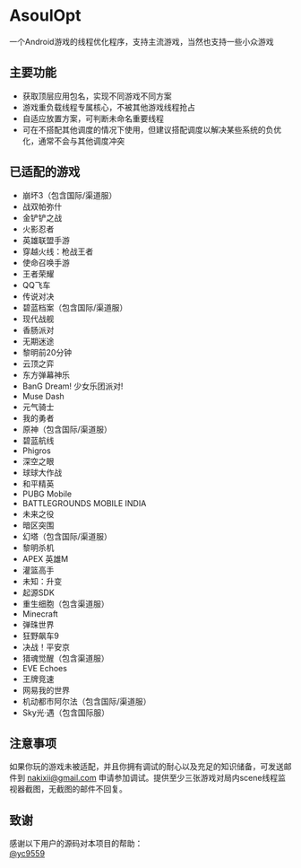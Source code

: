 # AsoulOpt
一个Android游戏的线程优化程序，支持主流游戏，当然也支持一些小众游戏

## 主要功能
- 获取顶层应用包名，实现不同游戏不同方案  
- 游戏重负载线程专属核心，不被其他游戏线程抢占  
- 自适应放置方案，可判断未命名重要线程
- 可在不搭配其他调度的情况下使用，但建议搭配调度以解决某些系统的负优化，通常不会与其他调度冲突

## 已适配的游戏
- 崩坏3（包含国际/渠道服）
- 战双帕弥什
- 金铲铲之战
- 火影忍者
- 英雄联盟手游
- 穿越火线：枪战王者
- 使命召唤手游
- 王者荣耀
- QQ飞车
- 传说对决
- 碧蓝档案（包含国际/渠道服）
- 现代战舰
- 香肠派对
- 无期迷途
- 黎明前20分钟
- 云顶之弈
- 东方弹幕神乐
- BanG Dream! 少女乐团派对!
- Muse Dash
- 元气骑士
- 我的勇者
- 原神（包含国际/渠道服）
- 碧蓝航线
- Phigros
- 深空之眼
- 球球大作战
- 和平精英
- PUBG Mobile
- BATTLEGROUNDS MOBILE INDIA
- 未来之役
- 暗区突围
- 幻塔（包含国际/渠道服）
- 黎明杀机
- APEX 英雄M
- 灌篮高手
- 未知：升变
- 起源SDK
- 重生细胞（包含渠道服）
- Minecraft
- 弹珠世界
- 狂野飙车9
- 决战！平安京
- 猎魂觉醒（包含渠道服）
- EVE Echoes
- 王牌竞速
- 网易我的世界
- 机动都市阿尔法（包含国际/渠道服）
- Sky光·遇（包含国际服）

## 注意事项
如果你玩的游戏未被适配，并且你拥有调试的耐心以及充足的知识储备，可发送邮件到 nakixii@gmail.com 申请参加调试。提供至少三张游戏对局内scene线程监视器截图，无截图的邮件不回复。

## 致谢
感谢以下用户的源码对本项目的帮助：  
[@yc9559](https://github.com/yc9559)
